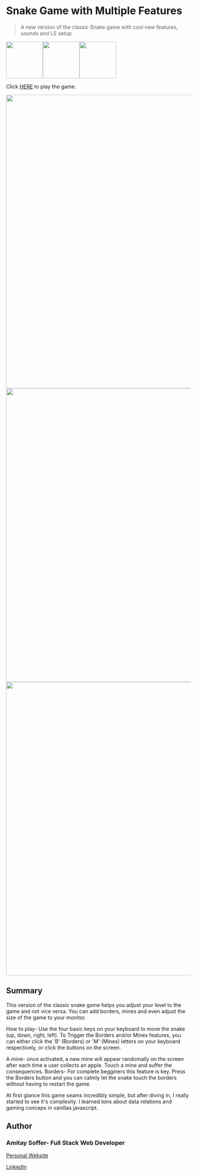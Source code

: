 # Snake Game with Multiple Features

> A new version of the classic Snake game with cool new features, sounds and LS setup.

<img src="https://img.icons8.com/color/480/000000/javascript.png" width="100"/><img src="https://img.icons8.com/color/480/000000/css3.png" width="100"/><img src="https://img.icons8.com/color/480/000000/html-5.png" width="100"/>

Click [HERE](https://amitaysoffer.github.io/snake-game/) to play the game.

<img src="https://user-images.githubusercontent.com/31068256/99194681-d818e100-2778-11eb-8aff-b5cb85a3e203.png" width="800" >
<img src="https://user-images.githubusercontent.com/31068256/99194582-2974a080-2778-11eb-89be-d88dab1a8e16.png" width="800" >
<img src="https://user-images.githubusercontent.com/31068256/99194598-4ad58c80-2778-11eb-9f65-e22ae9bb1c9e.png" width="800" >

## Summary

This version of the classic snake game helps you adjust your level to the game and not vice versa. You can add borders, mines and even adjust the size of the game to your monitor.

How to play-
Use the four basic keys on your keyboard to move the snake (up, down, right, left). To Trigger the Borders and/or Mines features, you can either click the 'B' (Borders) or 'M' (Mines) letters on your keyboard respectively, or click the buttons on the screen.

A mine- once activated, a new mine will appear randomally on the screen after each time a user collects an apple. Touch a mine and suffer the consequences.
Borders- For complete begginers this feature is key. Press the Borders button and you can calmly let the snake touch the borders without having to restart the game.

At first glance this game seams incredibly simple, but after diving in, I really started to see it's complexity. I learned tons about data relations and gaming conceps in vanillas javascript.

## Author

### Amitay Soffer- Full Stack Web Developer

<a href="https://www.esncz.org/sites/default/files/imce/under-construction.jpg" target="_blank" rel="noopener">Personal Website</a>

[LinkedIn](https://www.linkedin.com/in/amitay-soffer-137304151/)


